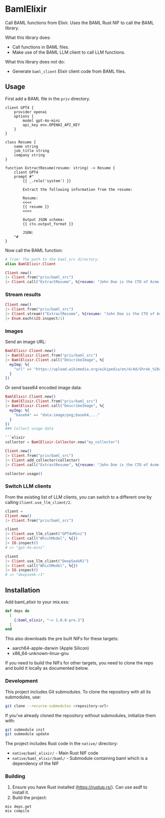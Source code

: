 # BamlElixir

Call BAML functions from Elixir.
Uses the BAML Rust NIF to call the BAML library.

What this library does:

- Call functions in BAML files.
- Make use of the BAML LLM client to call LLM functions.

What this library does not do:

- Generate `baml_client` Elixir client code from BAML files.

## Usage

First add a BAML file in the `priv` directory.

```baml
client GPT4 {
    provider openai
    options {
        model gpt-4o-mini
        api_key env.OPENAI_API_KEY
    }
}

class Resume {
    name string
    job_title string
    company string
}

function ExtractResume(resume: string) -> Resume {
    client GPT4
    prompt #"
        {{ _.role('system') }}

        Extract the following information from the resume:

        Resume:
        <<<<
        {{ resume }}
        <<<<

        Output JSON schema:
        {{ ctx.output_format }}

        JSON:
    "#
}
```

Now call the BAML function:

```elixir
# from: The path to the baml_src directory.
alias BamlElixir.Client

Client.new()
|> Client.from("priv/baml_src")
|> Client.call("ExtractResume", %{resume: "John Doe is the CTO of Acme Inc."})
```

### Stream results

```elixir
Client.new()
|> Client.from("priv/baml_src")
|> Client.stream!("ExtractResume", %{resume: "John Doe is the CTO of Acme Inc."})
|> Enum.each(&IO.inspect/1)
```

### Images

Send an image URL:

```elixir
BamlElixir.Client.new()
|> BamlElixir.Client.from("priv/baml_src")
|> BamlElixir.Client.call("DescribeImage", %{
  myImg: %{
    "url" => "https://upload.wikimedia.org/wikipedia/en/4/4d/Shrek_%28character%29.png"
  }
})
```

Or send base64 encoded image data:

````elixir
BamlElixir.Client.new()
|> BamlElixir.Client.from("priv/baml_src")
|> BamlElixir.Client.call("DescribeImage", %{
  myImg: %{
    "base64" => "data:image/png;base64,..."
  }
})
### Collect usage data

```elixir
collector = BamlElixir.Collector.new("my_collector")

Client.new()
|> Client.from("priv/baml_src")
|> Client.add_collector(collector)
|> Client.call("ExtractResume", %{resume: "John Doe is the CTO of Acme Inc."})

collector.usage()
````

### Switch LLM clients

From the existing list of LLM clients, you can switch to a different one by calling `Client.use_llm_client/2`.

```elixir
client =
Client.new()
|> Client.from("priv/baml_src")

client
|> Client.use_llm_client("GPT4oMini")
|> Client.call("WhichModel", %{})
|> IO.inspect()
# => "gpt-4o-mini"

client
|> Client.use_llm_client("DeepSeekR1")
|> Client.call("WhichModel", %{})
|> IO.inspect()
# => "deepseek-r1"
```

## Installation

Add baml_elixir to your mix.exs:

```elixir
def deps do
  [
    {:baml_elixir, "~> 1.0.0-pre.3"}
  ]
end
```

This also downloads the pre built NIFs for these targets:

- aarch64-apple-darwin (Apple Silicon)
- x86_64-unknown-linux-gnu

If you need to build the NIFs for other targets, you need to clone the repo and build it locally as documented below.

### Development

This project includes Git submodules. To clone the repository with all its submodules, use:

```bash
git clone --recurse-submodules <repository-url>
```

If you've already cloned the repository without submodules, initialize them with:

```bash
git submodule init
git submodule update
```

The project includes Rust code in the `native/` directory:

- `native/baml_elixir/` - Main Rust NIF code
- `native/baml_elixir/baml/` - Submodule containing baml which is a dependency of the NIF

### Building

1. Ensure you have Rust installed (https://rustup.rs/). Can use asdf to install it.
2. Build the project:

```bash
mix deps.get
mix compile
```
